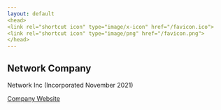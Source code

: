 ```yaml
---
layout: default
<head>
<link rel="shortcut icon" type="image/x-icon" href="/favicon.ico">
<link rel="shortcut icon" type="image/png" href="/favicon.png">
</head>
---
```


## Network Company

Network Inc (Incorporated November 2021)

<a href="https://netxork.com">Company Website</a>
<br>
